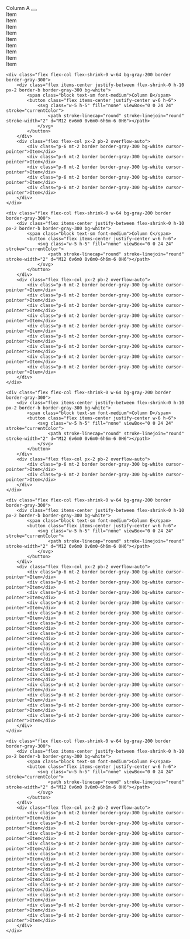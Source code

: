 <!-- Component Start -->
<div class="flex w-screen h-screen p-10 space-x-4 overflow-auto text-gray-700">
	<div class="flex flex-col flex-shrink-0 w-64 bg-gray-200 border border-gray-300">
		<div class="flex items-center justify-between flex-shrink-0 h-10 px-2 border-b border-gray-300 bg-white">
			<span class="block text-sm font-medium">Column A</span>
			<button class="flex items-center justify-center w-6 h-6">
				<svg class="w-5 h-5" fill="none" viewBox="0 0 24 24" stroke="currentColor">
					<path stroke-linecap="round" stroke-linejoin="round" stroke-width="2" d="M12 6v6m0 0v6m0-6h6m-6 0H6"></path>
				</svg>
			</button>
		</div>
		<div class="flex flex-col px-2 pb-2 overflow-auto">
			<div class="p-6 mt-2 border border-gray-300 bg-white cursor-pointer">Item</div>
			<div class="p-6 mt-2 border border-gray-300 bg-white cursor-pointer">Item</div>
			<div class="p-6 mt-2 border border-gray-300 bg-white cursor-pointer">Item</div>
			<div class="p-6 mt-2 border border-gray-300 bg-white cursor-pointer">Item</div>
			<div class="p-6 mt-2 border border-gray-300 bg-white cursor-pointer">Item</div>
			<div class="p-6 mt-2 border border-gray-300 bg-white cursor-pointer">Item</div>
			<div class="p-6 mt-2 border border-gray-300 bg-white cursor-pointer">Item</div>
			<div class="p-6 mt-2 border border-gray-300 bg-white cursor-pointer">Item</div>
			<div class="p-6 mt-2 border border-gray-300 bg-white cursor-pointer">Item</div>
		</div>
	</div>
	
	<div class="flex flex-col flex-shrink-0 w-64 bg-gray-200 border border-gray-300">
		<div class="flex items-center justify-between flex-shrink-0 h-10 px-2 border-b border-gray-300 bg-white">
			<span class="block text-sm font-medium">Column B</span>
			<button class="flex items-center justify-center w-6 h-6">
				<svg class="w-5 h-5" fill="none" viewBox="0 0 24 24" stroke="currentColor">
					<path stroke-linecap="round" stroke-linejoin="round" stroke-width="2" d="M12 6v6m0 0v6m0-6h6m-6 0H6"></path>
				</svg>
			</button>
		</div>
		<div class="flex flex-col px-2 pb-2 overflow-auto">
			<div class="p-6 mt-2 border border-gray-300 bg-white cursor-pointer">Item</div>
			<div class="p-6 mt-2 border border-gray-300 bg-white cursor-pointer">Item</div>
			<div class="p-6 mt-2 border border-gray-300 bg-white cursor-pointer">Item</div>
			<div class="p-6 mt-2 border border-gray-300 bg-white cursor-pointer">Item</div>
			<div class="p-6 mt-2 border border-gray-300 bg-white cursor-pointer">Item</div>
		</div>
	</div>
	
	<div class="flex flex-col flex-shrink-0 w-64 bg-gray-200 border border-gray-300">
		<div class="flex items-center justify-between flex-shrink-0 h-10 px-2 border-b border-gray-300 bg-white">
			<span class="block text-sm font-medium">Column C</span>
			<button class="flex items-center justify-center w-6 h-6">
				<svg class="w-5 h-5" fill="none" viewBox="0 0 24 24" stroke="currentColor">
					<path stroke-linecap="round" stroke-linejoin="round" stroke-width="2" d="M12 6v6m0 0v6m0-6h6m-6 0H6"></path>
				</svg>
			</button>
		</div>
		<div class="flex flex-col px-2 pb-2 overflow-auto">
			<div class="p-6 mt-2 border border-gray-300 bg-white cursor-pointer">Item</div>
			<div class="p-6 mt-2 border border-gray-300 bg-white cursor-pointer">Item</div>
			<div class="p-6 mt-2 border border-gray-300 bg-white cursor-pointer">Item</div>
			<div class="p-6 mt-2 border border-gray-300 bg-white cursor-pointer">Item</div>
			<div class="p-6 mt-2 border border-gray-300 bg-white cursor-pointer">Item</div>
			<div class="p-6 mt-2 border border-gray-300 bg-white cursor-pointer">Item</div>
			<div class="p-6 mt-2 border border-gray-300 bg-white cursor-pointer">Item</div>
			<div class="p-6 mt-2 border border-gray-300 bg-white cursor-pointer">Item</div>
			<div class="p-6 mt-2 border border-gray-300 bg-white cursor-pointer">Item</div>
		</div>
	</div>
	
	<div class="flex flex-col flex-shrink-0 w-64 bg-gray-200 border border-gray-300">
		<div class="flex items-center justify-between flex-shrink-0 h-10 px-2 border-b border-gray-300 bg-white">
			<span class="block text-sm font-medium">Column D</span>
			<button class="flex items-center justify-center w-6 h-6">
				<svg class="w-5 h-5" fill="none" viewBox="0 0 24 24" stroke="currentColor">
					<path stroke-linecap="round" stroke-linejoin="round" stroke-width="2" d="M12 6v6m0 0v6m0-6h6m-6 0H6"></path>
				</svg>
			</button>
		</div>
		<div class="flex flex-col px-2 pb-2 overflow-auto">
			<div class="p-6 mt-2 border border-gray-300 bg-white cursor-pointer">Item</div>
			<div class="p-6 mt-2 border border-gray-300 bg-white cursor-pointer">Item</div>
		</div>
	</div>
	
	<div class="flex flex-col flex-shrink-0 w-64 bg-gray-200 border border-gray-300">
		<div class="flex items-center justify-between flex-shrink-0 h-10 px-2 border-b border-gray-300 bg-white">
			<span class="block text-sm font-medium">Column E</span>
			<button class="flex items-center justify-center w-6 h-6">
				<svg class="w-5 h-5" fill="none" viewBox="0 0 24 24" stroke="currentColor">
					<path stroke-linecap="round" stroke-linejoin="round" stroke-width="2" d="M12 6v6m0 0v6m0-6h6m-6 0H6"></path>
				</svg>
			</button>
		</div>
		<div class="flex flex-col px-2 pb-2 overflow-auto">
			<div class="p-6 mt-2 border border-gray-300 bg-white cursor-pointer">Item</div>
			<div class="p-6 mt-2 border border-gray-300 bg-white cursor-pointer">Item</div>
			<div class="p-6 mt-2 border border-gray-300 bg-white cursor-pointer">Item</div>
			<div class="p-6 mt-2 border border-gray-300 bg-white cursor-pointer">Item</div>
			<div class="p-6 mt-2 border border-gray-300 bg-white cursor-pointer">Item</div>
			<div class="p-6 mt-2 border border-gray-300 bg-white cursor-pointer">Item</div>
			<div class="p-6 mt-2 border border-gray-300 bg-white cursor-pointer">Item</div>
			<div class="p-6 mt-2 border border-gray-300 bg-white cursor-pointer">Item</div>
			<div class="p-6 mt-2 border border-gray-300 bg-white cursor-pointer">Item</div>
			<div class="p-6 mt-2 border border-gray-300 bg-white cursor-pointer">Item</div>
			<div class="p-6 mt-2 border border-gray-300 bg-white cursor-pointer">Item</div>
			<div class="p-6 mt-2 border border-gray-300 bg-white cursor-pointer">Item</div>
			<div class="p-6 mt-2 border border-gray-300 bg-white cursor-pointer">Item</div>
			<div class="p-6 mt-2 border border-gray-300 bg-white cursor-pointer">Item</div>
			<div class="p-6 mt-2 border border-gray-300 bg-white cursor-pointer">Item</div>
		</div>
	</div>
	
	<div class="flex flex-col flex-shrink-0 w-64 bg-gray-200 border border-gray-300">
		<div class="flex items-center justify-between flex-shrink-0 h-10 px-2 border-b border-gray-300 bg-white">
			<span class="block text-sm font-medium">Column F</span>
			<button class="flex items-center justify-center w-6 h-6">
				<svg class="w-5 h-5" fill="none" viewBox="0 0 24 24" stroke="currentColor">
					<path stroke-linecap="round" stroke-linejoin="round" stroke-width="2" d="M12 6v6m0 0v6m0-6h6m-6 0H6"></path>
				</svg>
			</button>
		</div>
		<div class="flex flex-col px-2 pb-2 overflow-auto">
			<div class="p-6 mt-2 border border-gray-300 bg-white cursor-pointer">Item</div>
			<div class="p-6 mt-2 border border-gray-300 bg-white cursor-pointer">Item</div>
			<div class="p-6 mt-2 border border-gray-300 bg-white cursor-pointer">Item</div>
			<div class="p-6 mt-2 border border-gray-300 bg-white cursor-pointer">Item</div>
			<div class="p-6 mt-2 border border-gray-300 bg-white cursor-pointer">Item</div>
			<div class="p-6 mt-2 border border-gray-300 bg-white cursor-pointer">Item</div>
			<div class="p-6 mt-2 border border-gray-300 bg-white cursor-pointer">Item</div>
			<div class="p-6 mt-2 border border-gray-300 bg-white cursor-pointer">Item</div>
			<div class="p-6 mt-2 border border-gray-300 bg-white cursor-pointer">Item</div>
			<div class="p-6 mt-2 border border-gray-300 bg-white cursor-pointer">Item</div>
			<div class="p-6 mt-2 border border-gray-300 bg-white cursor-pointer">Item</div>
		</div>
	</div>
	
</div>
<!-- Component End -->
